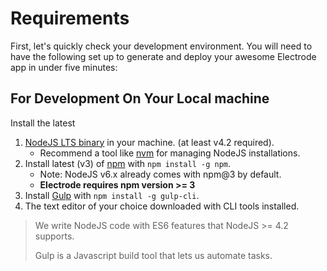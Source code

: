 # Requirements

First, let's quickly check your development environment. You will need to have the following set up to generate and deploy your awesome Electrode app in under five minutes:

## For Development On Your Local machine

Install the latest

1. [NodeJS LTS binary](https://nodejs.org/) in your machine. \(at least v4.2 required\).
   * Recommend a tool like [nvm](https://github.com/creationix/nvm#install-script) for managing NodeJS installations.
2. Install latest \(v3\) of [npm](https://www.npmjs.com/) with `npm install -g npm`.
   * Note: NodeJS v6.x already comes with npm@3 by default.
   * **Electrode requires npm version &gt;= 3**
3. Install [Gulp](https://github.com/gulpjs/gulp/blob/master/docs/getting-started.md) with `npm install -g gulp-cli`.
4. The text editor of your choice downloaded with CLI tools installed.

> We write NodeJS code with ES6 features that NodeJS &gt;= 4.2 supports.
>
> Gulp is a Javascript build tool that lets us automate tasks.




